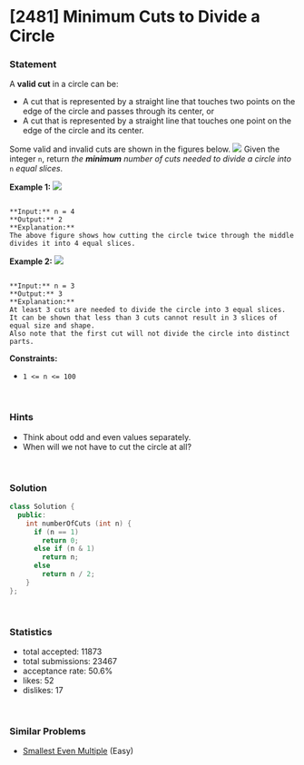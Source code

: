 # [2481] Minimum Cuts to Divide a Circle



### Statement

A **valid cut** in a circle can be:

* A cut that is represented by a straight line that touches two points on the edge of the circle and passes through its center, or
* A cut that is represented by a straight line that touches one point on the edge of the circle and its center.



Some valid and invalid cuts are shown in the figures below.
![](https://assets.leetcode.com/uploads/2022/10/29/alldrawio.png)
Given the integer `n`, return *the **minimum** number of cuts needed to divide a circle into* `n` *equal slices*.


**Example 1:**
![](https://assets.leetcode.com/uploads/2022/10/24/11drawio.png)

```

**Input:** n = 4
**Output:** 2
**Explanation:** 
The above figure shows how cutting the circle twice through the middle divides it into 4 equal slices.

```

**Example 2:**
![](https://assets.leetcode.com/uploads/2022/10/24/22drawio.png)

```

**Input:** n = 3
**Output:** 3
**Explanation:**
At least 3 cuts are needed to divide the circle into 3 equal slices. 
It can be shown that less than 3 cuts cannot result in 3 slices of equal size and shape.
Also note that the first cut will not divide the circle into distinct parts.

```

**Constraints:**
* `1 <= n <= 100`


<br>

### Hints

- Think about odd and even values separately.
- When will we not have to cut the circle at all?

<br>

### Solution

```cpp
class Solution {
  public:
    int numberOfCuts (int n) {
      if (n == 1)
        return 0;
      else if (n & 1)
        return n;
      else
        return n / 2;
    }
};
```

<br>

### Statistics

- total accepted: 11873
- total submissions: 23467
- acceptance rate: 50.6%
- likes: 52
- dislikes: 17

<br>

### Similar Problems

- [Smallest Even Multiple](https://leetcode.com/problems/smallest-even-multiple) (Easy)
